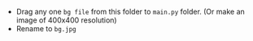 - Drag any one `bg file` from this folder to `main.py` folder. (Or make an image of 400x400 resolution)
- Rename to `bg.jpg`
